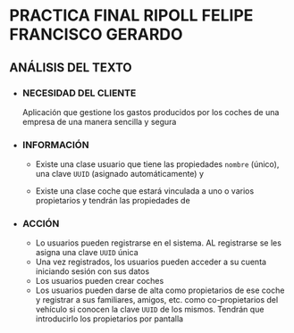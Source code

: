 # PRACTICA FINAL RIPOLL FELIPE FRANCISCO GERARDO

##

## ANÁLISIS DEL TEXTO
- ### NECESIDAD DEL CLIENTE

    Aplicación que gestione los gastos producidos por los coches de una empresa de una manera sencilla y segura
- ### INFORMACIÓN

    - Existe una clase usuario que tiene las propiedades ``nombre`` (único), una clave ``UUID`` (asignado automáticamente) y

    - Existe una clase coche  que estará vinculada a uno o varios propietarios y tendrán las propiedades de 
-  ### ACCIÓN
    - Lo usuarios pueden registrarse en el sistema. AL registrarse se les asigna una clave ``UUID`` única
    - Una vez registrados, los usuarios pueden acceder a su cuenta iniciando sesión con sus datos
    - Los usuarios pueden crear coches
    - Los usuarios pueden darse de alta como propietarios de ese coche y registrar a sus familiares, amigos, etc. como co-propietarios del vehículo si conocen la clave  ``UUID`` de los mismos. Tendrán que introducirlo los propietarios por pantalla
